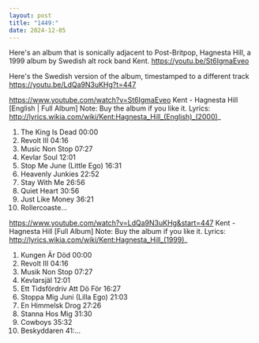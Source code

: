 ```yaml
---
layout: post
title: "1449:"
date: 2024-12-05
---
```


Here's an album that is sonically adjacent to Post-Britpop, Hagnesta Hill, a 1999 album by  Swedish alt rock band Kent. 
https://youtu.be/St6IgmaEveo

Here's the Swedish version of the album, timestamped to a different track
https://youtu.be/LdQa9N3uKHg?t=447

https://www.youtube.com/watch?v=St6IgmaEveo
Kent - Hagnesta Hill [English | Full Album]
Note: Buy the album if you like it.
Lyrics: http://lyrics.wikia.com/wiki/Kent:Hagnesta_Hill_(English)_(2000)_

1. The King Is Dead 00:00
2. Revolt III 04:16
3. Music Non Stop 07:27
4. Kevlar Soul 12:01
5. Stop Me June (Little Ego) 16:31
6. Heavenly Junkies 22:52
7. Stay With Me 26:56
8. Quiet Heart 30:56
9. Just Like Money 36:21
10. Rollercoaste...

https://www.youtube.com/watch?v=LdQa9N3uKHg&start=447
Kent - Hagnesta Hill [Full Album]
Note: Buy the album if you like it.
Lyrics: http://lyrics.wikia.com/wiki/Kent:Hagnesta_Hill_(1999)_

1. Kungen Är Död 00:00
2. Revolt III 04:16
3. Musik Non Stop 07:27
4. Kevlarsjäl 12:01
5. Ett Tidsfördriv Att Dö För 16:27
6. Stoppa Mig Juni (Lilla Ego) 21:03
7. En Himmelsk Drog 27:26
8. Stanna Hos Mig 31:30
9. Cowboys 35:32
10. Beskyddaren 41:...
